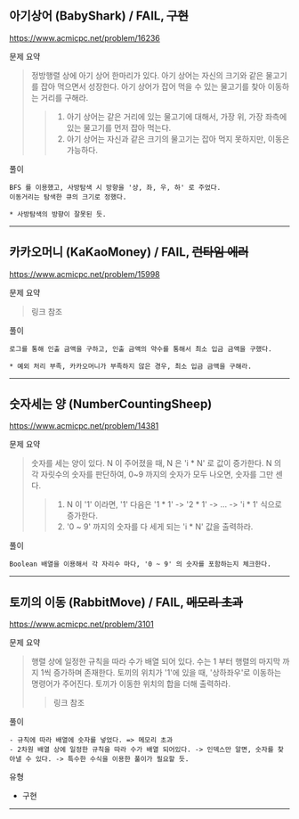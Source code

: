 ## 아기상어 (BabyShark) / FAIL, ~~구현~~
https://www.acmicpc.net/problem/16236

문제 요약
> 정방행렬 상에 아기 상어 한마리가 있다. 아기 상어는 자신의 크기와 같은 물고기를 잡아 먹으면서 성장한다. 아기 상어가 잡어 먹을 수 있는 물고기를 찾아 이동하는 거리를 구해라.
>> 1. 아기 상어는 같은 거리에 있는 물고기에 대해서, 가장 위, 가장 좌측에 있는 물고기를 먼저 잡아 먹는다.
>> 2. 아기 상어는 자신과 같은 크기의 물고기는 잡아 먹지 못하지만, 이동은 가능하다.

풀이
~~~
BFS 를 이용했고, 사방탐색 시 방향을 '상, 좌, 우, 하' 로 주었다.
이동거리는 탐색한 큐의 크기로 정했다.

* 사방탐색의 방향이 잘못된 듯. 
~~~

---

## 카카오머니 (KaKaoMoney) / FAIL, ~~런타임 에러~~
https://www.acmicpc.net/problem/15998

문제 요약
> 링크 참조

풀이
~~~
로그를 통해 인출 금액을 구하고, 인출 금액의 약수를 통해서 최소 입금 금액을 구했다.

* 예외 처리 부족, 카카오머니가 부족하지 않은 경우, 최소 입금 금액을 구해라.
~~~

---

## 숫자세는 양 (NumberCountingSheep)
https://www.acmicpc.net/problem/14381

문제 요약
> 숫자를 세는 양이 있다. N 이 주어졌을 때, N 은 'i * N' 로 값이 증가한다. N 의 각 자릿수의 숫자를 판단하여, 0~9 까지의 숫자가 모두 나오면, 숫자를 그만 센다.
>> 1. N 이 '1' 이라면, '1' 다음은 '1 * 1' -> '2 * 1' -> ... -> 'i * 1' 식으로 증가한다.
>> 2. '0 ~ 9' 까지의 숫자를 다 세게 되는 'i * N' 값을 출력하라.

풀이
~~~
Boolean 배열을 이용해서 각 자리수 마다, '0 ~ 9' 의 숫자를 포함하는지 체크한다.
~~~

---

## 토끼의 이동 (RabbitMove) / FAIL, ~~메모리 초과~~
https://www.acmicpc.net/problem/3101

문제 요약
> 행렬 상에 일정한 규칙을 따라 수가 배열 되어 있다. 수는 1 부터 행렬의 마지막 까지 1씩 증가하며 존재한다. 토끼의 위치가 '1'에 있을 때, '상하좌우'로 이동하는 명령어가 주어진다. 토끼가 이동한 위치의 합을 더해 출력하라.
>> 링크 참조

풀이
~~~
- 규칙에 따라 배열에 숫자를 넣었다. => 메모리 초과
- 2차원 배열 상에 일정한 규칙을 따라 수가 배열 되어있다. -> 인덱스만 알면, 숫자를 찾아낼 수 있다. -> 특수한 수식을 이용한 풀이가 필요할 듯. 
~~~

유형
* 구현

---


